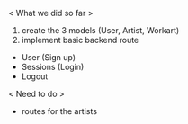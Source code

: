 < What we did so far > 

1. create the 3 models (User, Artist, Workart)
2. implement basic backend route 
- User (Sign up)
- Sessions (Login) 
- Logout 

< Need to do >

- routes for the artists 